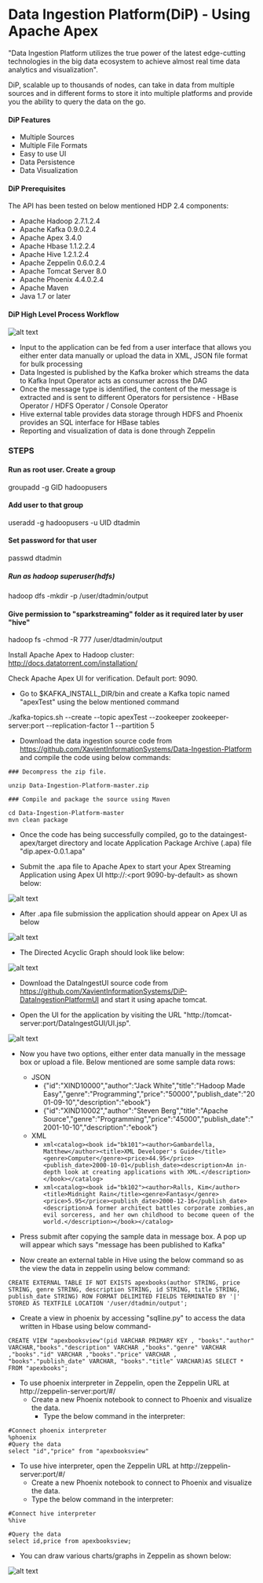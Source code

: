 # Data Ingestion Platform(DiP) - Using Apache Apex

"Data Ingestion Platform utilizes the true power of the latest edge-cutting technologies in the big data ecosystem to achieve almost real time data analytics and visualization".

DiP, scalable up to thousands of nodes, can take in data from multiple sources and in different forms to store it into multiple platforms and provide you the ability to query the data on the go.

#### DiP Features

  - Multiple Sources
  - Multiple File Formats
  - Easy to use UI
  - Data Persistence
  - Data Visualization

#### DiP Prerequisites

The API has been tested on below mentioned HDP 2.4 components:
- Apache Hadoop 2.7.1.2.4
- Apache Kafka 0.9.0.2.4
- Apache Apex 3.4.0
- Apache Hbase 1.1.2.2.4
- Apache Hive 1.2.1.2.4
- Apache Zeppelin 0.6.0.2.4
- Apache Tomcat Server 8.0
- Apache Phoenix 4.4.0.2.4
- Apache Maven
- Java 1.7 or later

#### DiP High Level Process Workflow

![alt text](https://github.com/XavientInformationSystems/Data-Ingestion-Platform/blob/master/dataingest-apex/src/main/resources/images/Architecture.JPG "Application Architecture") 

- Input to the application can be fed from a user interface that allows you either enter data manually or upload the data in XML, JSON file format for bulk processing
- Data Ingested is published by the Kafka broker which streams the data to Kafka Input Operator acts as consumer across the DAG
- Once the message type is identified, the content of the message is extracted and is sent to different Operators for persistence - HBase Operator / HDFS Operator / Console Operator
- Hive external table provides data storage through HDFS and Phoenix provides an SQL interface for HBase tables
- Reporting and visualization  of data is done through Zeppelin

### STEPS

#### Run as root user. Create a group
groupadd -g GID hadoopusers

#### Add user to that group
useradd -g hadoopusers -u UID dtadmin

#### Set password for that user
passwd dtadmin

##### Run as hadoop superuser(hdfs)
hadoop dfs -mkdir -p /user/dtadmin/output

#### Give permission to "sparkstreaming" folder as it required later by user "hive"
hadoop fs -chmod -R 777 /user/dtadmin/output

Install Apache Apex to Hadoop cluster: http://docs.datatorrent.com/installation/

Check Apache Apex UI for verification. Default port: 9090.

- Go to $KAFKA_INSTALL_DIR/bin and create a Kafka topic named "apexTest" using the below mentioned command

./kafka-topics.sh --create --topic apexTest --zookeeper zookeeper-server:port --replication-factor 1 --partition 5

- Download the data ingestion source code from https://github.com/XavientInformationSystems/Data-Ingestion-Platform and compile the code using below commands:

```
### Decompress the zip file.

unzip Data-Ingestion-Platform-master.zip

### Compile and package the source using Maven

cd Data-Ingestion-Platform-master
mvn clean package
```

- Once the code has being successfully compiled, go to the dataingest-apex/target directory and locate Application Package Archive (.apa) file "dip.apex-0.0.1.apa"

- Submit the .apa file to Apache Apex to start your Apex Streaming Application using Apex UI http://<server>:<port 9090-by-default> as shown below:

![alt text](https://github.com/XavientInformationSystems/Data-Ingestion-Platform/blob/master/dataingest-apex/src/main/resources/images/Apex%20UI%20Application%20Upload.JPG "Apex UI Application Upload")

- After .apa file submission the application should appear on Apex UI as below

![alt text](https://github.com/XavientInformationSystems/Data-Ingestion-Platform/blob/master/dataingest-apex/src/main/resources/images/Application%20Submitted.JPG "Application Submitted")

- The Directed Acyclic Graph should look like below:

![alt text](https://github.com/XavientInformationSystems/Data-Ingestion-Platform/blob/master/dataingest-apex/src/main/resources/images/DAG.JPG "Directed Acyclic Graph") 

- Download the DataIngestUI source code from https://github.com/XavientInformationSystems/DiP-DataIngestionPlatformUI and start it using apache tomcat.

- Open the UI for the application by visiting the URL "http://tomcat-server:port/DataIngestGUI/UI.jsp".

![alt text](https://github.com/XavientInformationSystems/Data-Ingestion-Platform/blob/master/dataingest-apex/src/main/resources/images/Data%20Ingest%20UI.jpg "Directed Acyclic Graph")

- Now you have two options, either enter data manually in the message box or upload a file. Below mentioned are some sample data rows:
    - JSON
        - {"id":"XIND10000","author":"Jack White","title":"Hadoop Made Easy","genre":"Programming","price":"50000","publish_date":"2001-09-10","description":"ebook"}
        - {"id":"XIND10002","author":"Steven Berg","title":"Apache Source","genre":"Programming","price":"45000","publish_date":"2001-10-10","description":"ebook"}
    - XML
       -    ```xml<catalog><book id="bk101"><author>Gambardella, Matthew</author><title>XML Developer's Guide</title><genre>Computer</genre><price>44.95</price><publish_date>2000-10-01</publish_date><description>An in-depth look at creating applications with XML.</description></book></catalog>```
       -    ```xml<catalog><book id="bk102"><author>Ralls, Kim</author><title>Midnight Rain</title><genre>Fantasy</genre><price>5.95</price><publish_date>2000-12-16</publish_date><description>A former architect battles corporate zombies,an evil sorceress, and her own childhood to become queen of the world.</description></book></catalog>```

-   Press submit after copying the sample data in message box. A pop up will appear which says "message has been published to Kafka"

- Now create an external table in Hive using the below command so as the view the data in zeppelin using below command:

```
CREATE EXTERNAL TABLE IF NOT EXISTS apexbooks(author STRING, price STRING, genre STRING, description STRING, id STRING, title STRING,   publish_date STRING) ROW FORMAT DELIMITED FIELDS TERMINATED BY '|' STORED AS TEXTFILE LOCATION '/user/dtadmin/output';
```
- Create a view in phoenix by accessing "sqlline.py" to access the data written in Hbase using below command-

```
CREATE VIEW "apexbooksview"(pid VARCHAR PRIMARY KEY , "books"."author" VARCHAR,"books"."description" VARCHAR ,"books"."genre" VARCHAR ,"books"."id" VARCHAR ,"books"."price" VARCHAR , "books"."publish_date" VARCHAR, "books"."title" VARCHAR)AS SELECT * FROM "apexbooks";
```
- To use phoenix interpreter in Zeppelin, open the Zeppelin URL at http://zeppelin-server:port/#/
    - Create a new Phoenix notebook to connect to Phoenix and visualize the data.
        - Type the below command in the interpreter:
```
#Connect phoenix interpreter
%phoenix
#Query the data
select "id","price" from "apexbooksview"
```

- To use hive interpreter, open the Zeppelin URL at http://zeppelin-server:port/#/
    -   Create a new Phoenix notebook to connect to Phoenix and visualize the data.
    -   Type the below command in the interpreter:
```
#Connect hive interpreter
%hive

#Query the data
select id,price from apexbooksview;
```

- You can draw various charts/graphs in Zeppelin as shown below:
 
![alt text](https://github.com/XavientInformationSystems/Data-Ingestion-Platform/blob/master/dataingest-apex/src/main/resources/images/Zeppelin%20Report.JPG "Zeppelin Reports")

